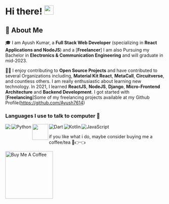 # Hi there! <img src="https://media.giphy.com/media/hvRJCLFzcasrR4ia7z/giphy.gif" width="29px">

## 🚀 About Me

🎓 I am Ayush Kumar, a **Full Stack Web Developer** (specializing in **React Applications and NodeJS**) and a [**Freelancer**] I am also Pursuing my Bachelor in **Electronics  & Communication Engineering** and will graduate in mid-2023.

👨‍💻 I enjoy contributing to **Open Source Projects** and have contributed to several Organizations including, **Material Kit React**, **MetaCall**, **Circuitverse**, and countless others. I am really enthusiastic about learning new technology. In 2021, I learned **ReactJS**, **NodeJS**, **Django**, **Micro-Frontend Architecture** and **Backend Development**. I got started with [**Freelancing**]Some of my freelancing projects available at my Github Profile(https://github.com/Ayush7614)

### Languages I use to talk to computer 🤔

<img align="left" src="https://img.shields.io/badge/c++%20-%2300599C.svg?&style=for-the-badge&logo=c%2B%2B&ogoColor=white">
<img align="left" alt="Python" src="https://img.shields.io/badge/python%20-%2314354C.svg?&style=for-the-badge&logo=python&logoColor=white"/>
<img  align="left" width="50px" src="https://upload.wikimedia.org/wikipedia/commons/thumb/1/1f/Julia_Programming_Language_Logo.svg/220px-Julia_Programming_Language_Logo.svg.png" />
<img align="left" alt="Dart" src="https://img.shields.io/badge/dart-%230175C2.svg?&style=for-the-badge&logo=dart&logoColor=white"/>
<img align="left" alt="Kotlin" src="https://img.shields.io/badge/kotlin-%230095D5.svg?&style=for-the-badge&logo=kotlin&logoColor=white"/>
	
<img align="left" alt="JavaScript" src="https://img.shields.io/badge/javascript%20-%23323330.svg?&style=for-the-badge&logo=javascript&logoColor=%23F7DF1E"/>

<p>&nbsp;</p>











if you like what i do, maybe consider buying me a coffee/tea 🥺👉👈

<a href="https://www.buymeacoffee.com/Ayush7614" target="_blank"><img src="https://cdn.buymeacoffee.com/buttons/v2/default-red.png" alt="Buy Me A Coffee" width="150" ></a>

